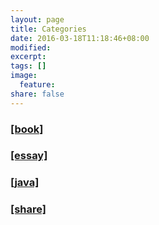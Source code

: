 ```yaml
---
layout: page
title: Categories
date: 2016-03-18T11:18:46+08:00
modified:
excerpt:
tags: []
image:
  feature:
share: false
---
```


### [[book]](/categories/book/)

### [[essay]](/categories/essay/)

### [[java]](/categories/java/)

### [[share]](/categories/share/)

